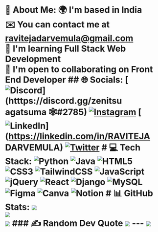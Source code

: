 # 💫 About Me: 🌍  I'm based in India<br>✉️  You can contact me at ravitejadarvemula@gmail.com<br>🧠  I'm learning Full Stack Web Development<br>🤝  I'm open to collaborating on Front End Developer ## 🌐 Socials: [![Discord](https://img.shields.io/badge/Discord-%237289DA.svg?logo=discord&logoColor=white)](htttps://discord.gg/zenitsu agatsuma 🕸#2785) [![Instagram](https://img.shields.io/badge/Instagram-%23E4405F.svg?logo=Instagram&logoColor=white)](https://instagram.com/dravi2301) [![LinkedIn](https://img.shields.io/badge/LinkedIn-%230077B5.svg?logo=linkedin&logoColor=white)](https://linkedin.com/in/RAVITEJA DARVEMULA) [![Twitter](https://img.shields.io/badge/Twitter-%231DA1F2.svg?logo=Twitter&logoColor=white)](https://twitter.com/ravi_teja00) # 💻 Tech Stack: ![Python](https://img.shields.io/badge/python-3670A0?style=for-the-badge&logo=python&logoColor=ffdd54) ![Java](https://img.shields.io/badge/java-%23ED8B00.svg?style=for-the-badge&logo=java&logoColor=white) ![HTML5](https://img.shields.io/badge/html5-%23E34F26.svg?style=for-the-badge&logo=html5&logoColor=white) ![CSS3](https://img.shields.io/badge/css3-%231572B6.svg?style=for-the-badge&logo=css3&logoColor=white) ![TailwindCSS](https://img.shields.io/badge/tailwindcss-%2338B2AC.svg?style=for-the-badge&logo=tailwind-css&logoColor=white) ![JavaScript](https://img.shields.io/badge/javascript-%23323330.svg?style=for-the-badge&logo=javascript&logoColor=%23F7DF1E) ![jQuery](https://img.shields.io/badge/jquery-%230769AD.svg?style=for-the-badge&logo=jquery&logoColor=white) ![React](https://img.shields.io/badge/react-%2320232a.svg?style=for-the-badge&logo=react&logoColor=%2361DAFB) ![Django](https://img.shields.io/badge/django-%23092E20.svg?style=for-the-badge&logo=django&logoColor=white) ![MySQL](https://img.shields.io/badge/mysql-%2300f.svg?style=for-the-badge&logo=mysql&logoColor=white) 	![Figma](https://img.shields.io/badge/figma-%23F24E1E.svg?style=for-the-badge&logo=figma&logoColor=white) ![Canva](https://img.shields.io/badge/Canva-%2300C4CC.svg?style=for-the-badge&logo=Canva&logoColor=white) ![Notion](https://img.shields.io/badge/Notion-%23000000.svg?style=for-the-badge&logo=notion&logoColor=white) # 📊 GitHub Stats: ![](https://github-readme-stats.vercel.app/api?username=RavitejaDarvemula&theme=react&hide_border=true&include_all_commits=false&count_private=false)<br/> ![](https://github-readme-streak-stats.herokuapp.com/?user=RavitejaDarvemula&theme=react&hide_border=true)<br/> ![](https://github-readme-stats.vercel.app/api/top-langs/?username=RavitejaDarvemula&theme=react&hide_border=true&include_all_commits=false&count_private=false&layout=compact) ### ✍️ Random Dev Quote ![](https://quotes-github-readme.vercel.app/api?type=horizontal&theme=radical) --- [![](https://visitcount.itsvg.in/api?id=RavitejaDarvemula&icon=0&color=0)](https://visitcount.itsvg.in) <!-- Proudly created with GPRM ( https://gprm.itsvg.in ) -->
